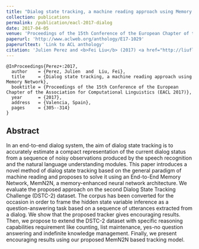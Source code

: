 ```yaml
---
title: "Dialog state tracking, a machine reading approach using Memory Network"
collection: publications
permalink: /publication/eacl-2017-dialog
date: 2017-04-05
venue: 'Proceedings of the 15th Conference of the European Chapter of the Association for Computational Linguistics (EACL 2017)'
paperurl: 'http://www.aclweb.org/anthology/E17-1029'
paperurltext: 'Link to ACL anthology'
citation: 'Julien Perez and <b>Fei Liu</b> (2017) <a href="http://liufly.github.io/files/papers/eacl-2017-dialog.pdf"><u>Dialog state tracking, a machine reading approach using Memory Network</u></a>, In <i>Proceedings of the 15th Conference of the European Chapter of the Association for Computational Linguistics (EACL 2017)</i>, Valencia, Spain, pp. 305-314.'
---
```


```
@InProceedings{Perez+:2017,
  author    = {Perez, Julien  and  Liu, Fei},
  title     = {Dialog state tracking, a machine reading approach using Memory Network},
  booktitle = {Proceedings of the 15th Conference of the European Chapter of the Association for Computational Linguistics (EACL 2017)},
  year      = {2017},
  address   = {Valencia, Spain},
  pages     = {305--314}
}
```

## Abstract
In an end-to-end dialog system, the aim of dialog state tracking is to accurately estimate a compact representation of the current dialog status from a sequence of noisy observations produced by the speech recognition and the natural language understanding modules. This paper introduces a novel method of dialog state tracking based on the general paradigm of machine reading and proposes to solve it using an End-to-End Memory Network, MemN2N, a memory-enhanced neural network architecture. We evaluate the proposed approach on the second Dialog State Tracking Challenge (DSTC-2) dataset. The corpus has been converted for the occasion in order to frame the hidden state variable inference as a question-answering task based on a sequence of utterances extracted from a dialog. We show that the proposed tracker gives encouraging results. Then, we propose to extend the DSTC-2 dataset with specific reasoning capabilities requirement like counting, list maintenance, yes-no question answering and indefinite knowledge management. Finally, we present encouraging results using our proposed MemN2N based tracking model.